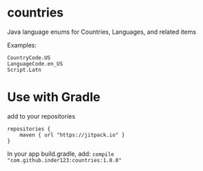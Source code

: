 # countries
Java language enums for Countries, Languages, and related items

Examples:
```
CountryCode.US
LanguageCode.en_US
Script.Latn
```
# Use with Gradle
add to your repositories

```
repositories {
    maven { url "https://jitpack.io" }
}
```

In your app build.gradle, add:  `compile "com.github.inder123:countries:1.0.0"`
